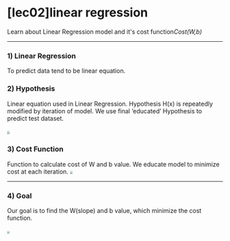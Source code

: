 # [lec02]linear regression
Learn about Linear Regression model and it's cost function<i>Cost(W,b)</i>
***
### 1) Linear Regression

To predict data tend to be linear equation.

### 2) Hypothesis

Linear equation used in Linear Regression. Hypothesis H(x) is repeatedly modified by iteration of model. We use final ‘educated’ Hypothesis to predict test dataset.

​							<img src="https://github.com/teddy309/10-Days-Of-DL/blob/master/day3/images/lec02costfunction.png" style="zoom:40%;"/>

### 3) Cost Function

Function to calculate cost of W and b value.
We educate model to minimize cost at each iteration.
​							<img src="https://github.com/teddy309/10-Days-Of-DL/blob/master/day3/images/lec02minCostfunction.png" style="zoom:40%;"/>

---
### 4) Goal

Our goal is to find the W(slope) and b value, which minimize the cost function.

​							<img src="https://github.com/teddy309/10-Days-Of-DL/blob/master/day3/images/lec03costfunc.png" style="zoom:40%;"/> 
